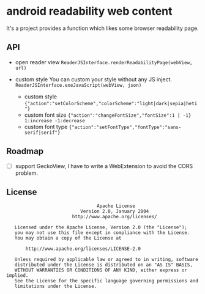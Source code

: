 # android readability web content <!-- omit in toc -->

It's a project provides a function which likes some browser readability page.

## API

* open reader view
`ReaderJSInterface.renderReadabilityPage(webView, url)`
  
* custom style
You can custom your style without any JS inject.
`ReaderJSInterface.exeJavaScript(webView, json)`
    -  custom style `{"action":"setColorScheme","colorScheme":"light|dark|sepia|heti"}`
    -  custom font size `{"action":"changeFontSize","fontSize":1 | -1}  1:increase -1:decrease`
    -  custom font type `{"action":"setFontType","fontType":"sans-serif|serif"}`

## Roadmap

- [ ] support GeckoView, I have to write a WebExtension to avoid the CORS problem.


## License
```
                                 Apache License
                           Version 2.0, January 2004
                        http://www.apache.org/licenses/

   Licensed under the Apache License, Version 2.0 (the "License");
   you may not use this file except in compliance with the License.
   You may obtain a copy of the License at

       http://www.apache.org/licenses/LICENSE-2.0

   Unless required by applicable law or agreed to in writing, software
   distributed under the License is distributed on an "AS IS" BASIS,
   WITHOUT WARRANTIES OR CONDITIONS OF ANY KIND, either express or implied.
   See the License for the specific language governing permissions and
   limitations under the License.
```
